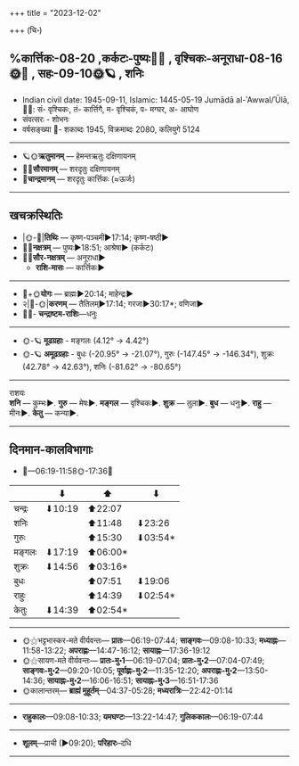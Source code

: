 +++
title = "2023-12-02"

+++
(चि॰)
## %कार्त्तिकः-08-20  ,कर्कटः-पुष्यः🌛🌌  ,  वृश्चिकः-अनूराधा-08-16🌞🌌  ,  सहः-09-10🌞🪐  , शनिः
- Indian civil date: 1945-09-11, Islamic: 1445-05-19 Jumādā al-ʾAwwal/ʾŪlā, 🌌🌞: सं- वृश्चिकः, तं- कार्त्तिगै, म- वृश्चिकं, प- मग्घर, अ- आघोण
- संवत्सरः - शोभनः
- वर्षसङ्ख्या 🌛- शकाब्दः 1945, विक्रमाब्दः 2080, कलियुगे 5124
___________________
- 🪐🌞**ऋतुमानम्** — हेमन्तऋतुः दक्षिणायनम्
- 🌌🌞**सौरमानम्** — शरदृतुः दक्षिणायनम्
- 🌛**चान्द्रमानम्** — शरदृतुः कार्त्तिकः (≈ऊर्जः)
___________________


## खचक्रस्थितिः
- |🌞-🌛|**तिथिः** — कृष्ण-पञ्चमी►17:14; कृष्ण-षष्ठी►  
- 🌌🌛**नक्षत्रम्** — पुष्यः►18:51; आश्रेषा► (कर्कटः)  
- 🌌🌞**सौर-नक्षत्रम्** — अनूराधा►  
  - **राशि-मासः** — कार्त्तिकः► 
___________________
- 🌛+🌞**योगः** — ब्राह्मः►20:14; माहेन्द्रः►  
- २|🌛-🌞|**करणम्** — तैतिलम्►17:14; गरजा►30:17*; वणिजा►  
- 🌌🌛- **चन्द्राष्टम-राशिः**—धनुः  
___________________
- 🌞-🪐 **मूढग्रहाः** - मङ्गलः (4.12° → 4.42°)
- 🌞-🪐 **अमूढग्रहाः** - बुधः (-20.95° → -21.07°), गुरुः (-147.45° → -146.34°), शुक्रः (42.78° → 42.63°), शनिः (-81.62° → -80.65°)
___________________
राशयः  
**शनि** — कुम्भः►. **गुरु** — मेषः►. **मङ्गल** — वृश्चिकः►. **शुक्र** — तुला►. **बुध** — धनुः►. **राहु** — मीनः►. **केतु** — कन्या►. 
___________________


## दिनमान-कालविभागाः
- 🌅—06:19-11:58🌞-17:36🌇  

|      |⬇     |⬆     |⬇     |
|------|-----|-----|------|
|चन्द्रः|⬇10:19 |⬆22:07 |     |
|शनिः   |     |⬆11:48 |⬇23:26 |
|गुरुः  |     |⬆15:30 |⬇03:54*|
|मङ्गलः |⬇17:19 |⬆06:00*|     |
|शुक्रः |⬇14:56 |⬆03:16*|     |
|बुधः   |     |⬆07:51 |⬇19:06 |
|राहुः  |     |⬆14:39 |⬇02:54*|
|केतुः  |⬇14:39 |⬆02:54*|     |
___________________
- 🌞⚝भट्टभास्कर-मते वीर्यवन्तः— **प्रातः**—06:19-07:44; **साङ्गवः**—09:08-10:33; **मध्याह्नः**—11:58-13:22; **अपराह्णः**—14:47-16:12; **सायाह्नः**—17:36-19:12  
- 🌞⚝सायण-मते वीर्यवन्तः— **प्रातः-मु॰1**—06:19-07:04; **प्रातः-मु॰2**—07:04-07:49; **साङ्गवः-मु॰2**—09:20-10:05; **पूर्वाह्णः-मु॰2**—11:35-12:20; **अपराह्णः-मु॰2**—13:50-14:36; **सायाह्नः-मु॰2**—16:06-16:51; **सायाह्नः-मु॰3**—16:51-17:36  
- 🌞कालान्तरम्— **ब्राह्मं मुहूर्तम्**—04:37-05:28; **मध्यरात्रिः**—22:42-01:14  
___________________
- **राहुकालः**—09:08-10:33; **यमघण्टः**—13:22-14:47; **गुलिककालः**—06:19-07:44  
___________________
- **शूलम्**—प्राची (►09:20); **परिहारः**–दधि  
___________________
